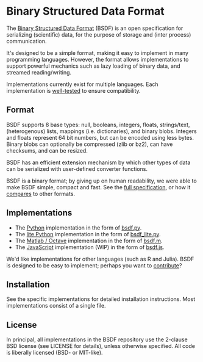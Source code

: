 # Binary Structured Data Format

The [Binary Structured Data Format](http://almarklein.gitlab.io/bsdf) (BSDF)
is an open specification for serializing (scientific) data, for the
purpose of storage and (inter process) communication.

It's designed to be a simple format, making it easy to implement in
many programming languages. However, the format allows implementations
to support powerful mechanics such as lazy loading of binary data, and
streamed reading/writing.

Implementations currently exist for multiple languages. Each implementation is
[well-tested](https://gitlab.com/almarklein/bsdf/pipelines) to ensure compatibility.


## Format

BSDF supports 8 base types: null, booleans, integers, floats, strings/text,
(heterogenous) lists, mappings (i.e. dictionaries), and binary blobs. Integers
and floats represent 64 bit numbers, but can be encoded using less
bytes. Binary blobs can optionally be compressed (zlib or bz2), can have
checksums, and can be resized.

BSDF has an efficient extension mechanism by which other types of data
can be serialized with user-defined converter functions.

BSDF is a binary format; by giving up on human readability, we were able to
make BSDF simple, compact and fast. See the [full specification](SPEC.md), or
how it [compares](COMPARISON.md) to other formats.


## Implementations

* The [Python](python) implementation in the form of [bsdf.py](python/bsdf.py).
* The [lite Python](python_lite) implementation in the form of [bsdf_lite.py](python_lite/bsdf_lite.py).
* The [Matlab / Octave](matlab) implementation in the form of [bsdf.m](matlab/bsdf.m).
* The [JavaScript](javascript) implementation (WIP) in the form of [bsdf.js](javascript/bsdf.js).

We'd like implementations for other languages (such as R and Julia).
BSDF is designed to be easy to implement; perhaps you want to
[contribute](CONTRIBUTING.md)?


## Installation

See the specific implementations for detailed installation instructions.
Most implementations consist of a single file.


## License

In principal, all implementations in the BSDF repository use the
2-clause BSD license (see LICENSE for details), unless otherwise
specified. All code is liberally licensed (BSD- or MIT-like).
